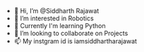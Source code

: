 - 👋 Hi, I’m @Siddharth Rajawat
- 👀 I’m interested in Robotics
- 🌱 Currently I'm learning Python
- 💞️ I’m looking to collaborate on Projects
- 📫 My instgram id is iamsiddhartharajawat

<!---
Siddharth2002Rajawat/Siddharth2002Rajawat is a ✨ special ✨ repository because its `README.md` (this file) appears on your GitHub profile.
You can click the Preview link to take a look at your changes.
--->
